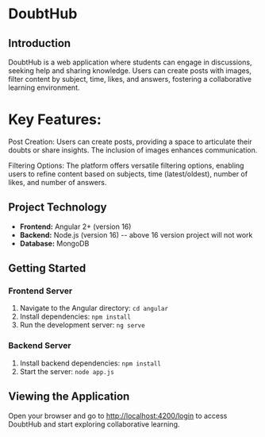# DoubtHub

## Introduction

DoubtHub is a web application where students can engage in discussions, seeking help and sharing knowledge. Users can create posts with images, filter content by subject, time, likes, and answers, fostering a collaborative learning environment.

# Key Features:
Post Creation: Users can create posts, providing a space to articulate their doubts or share insights. The inclusion of images enhances communication.

Filtering Options: The platform offers versatile filtering options, enabling users to refine content based on subjects, time (latest/oldest), number of likes, and number of answers.

## Project Technology

- **Frontend:** Angular 2+  (version 16)
- **Backend:** Node.js  (version 16) -- above 16 version project will not work 
- **Database:** MongoDB

## Getting Started

### Frontend Server

1. Navigate to the Angular directory: `cd angular`
2. Install dependencies: `npm install`
3. Run the development server: `ng serve`

### Backend Server

1. Install backend dependencies: `npm install`
2. Start the server: `node app.js`

## Viewing the Application

Open your browser and go to [http://localhost:4200/login](http://localhost:4200/login) to access DoubtHub and start exploring collaborative learning.
